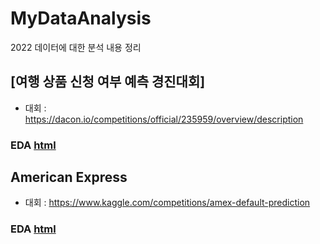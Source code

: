 # MyDataAnalysis
2022 데이터에 대한 분석 내용 정리

## [여행 상품 신청 여부 예측 경진대회]
* 대회 : https://dacon.io/competitions/official/235959/overview/description
### EDA [html]()

## American Express 
* 대회 : https://www.kaggle.com/competitions/amex-default-prediction
### EDA [html](https://github.com/P-C-Space/MyDataAnalysis/tree/master/Travel_Package.html)
